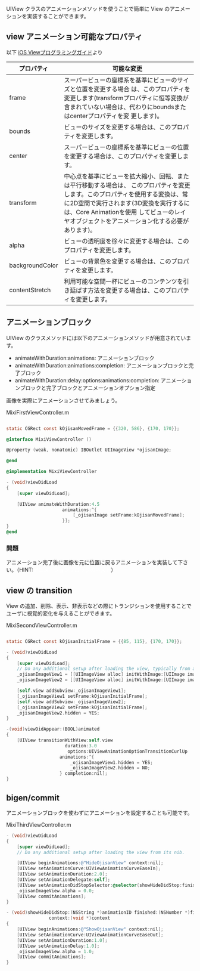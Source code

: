 UIView クラスのアニメーションメソッドを使うことで簡単に View のアニメーションを実装することができます。

## view アニメーション可能なプロパティ
以下 [iOS Viewプログラミングガイド](https://developer.apple.com/jp/devcenter/ios/library/documentation/ViewPG_iPhoneOS.pdf)より

プロパティ | 可能な変更
--- | ---
frame | スーパービューの座標系を基準にビューのサイズと位置を変更する場合 は、このプロパティを変更します(transformプロパティに恒等変換が 含まれていない場合は、代わりにboundsまたはcenterプロパティを変 更します)。
bounds | ビューのサイズを変更する場合は、このプロパティを変更します。
center | スーパービューの座標系を基準にビューの位置を変更する場合は、このプロパティを変更します。
transform | 中心点を基準にビューを拡大縮小、回転、または平行移動する場合は、 このプロパティを変更します。このプロパティを使用する変換は、常に2D空間で実行されます(3D変換を実行するには、Core Animationを使用 してビューのレイヤオブジェクトをアニメーション化する必要があります)。
alpha | ビューの透明度を徐々に変更する場合は、このプロパティを変更します。
backgroundColor | ビューの背景色を変更する場合は、このプロパティを変更します。
contentStretch | 利用可能な空間一杯にビューのコンテンツを引き延ばす方法を変更する場合は、このプロパティを変更します。

## アニメーションブロック

UIView のクラスメソッドには以下のアニメーションメソッドが用意されています。
* animateWithDuration:animations: アニメーションブロック
* animateWithDuration:animations:completion: アニメーションブロックと完了ブロック
* animateWithDuration:delay:options:animations:completion: アニメーションブロックと完了ブロックとアニメーションオプション指定

画像を実際にアニメーションさせてみましょう。

MixiFirstViewController.m
```objective-c

static CGRect const kOjisanMovedFrame = {{320, 586}, {170, 170}};

@interface MixiViewController ()

@property (weak, nonatomic) IBOutlet UIImageView *ojisanImage;

@end

@implementation MixiViewController

- (void)viewDidLoad
{
    [super viewDidLoad];

    [UIView animateWithDuration:4.5
                     animations:^{
                         [_ojisanImage setFrame:kOjisanMovedFrame];
                     }];
}
@end

```

### 問題
アニメーション完了後に画像を元に位置に戻るアニメーションを実装して下さい。（HINT:<font color="#ffffff">アニメーションブロックのネスト</font>）

## view の transition
View の追加、削除、表示、非表示などの際にトランジションを使用することでユーザに視覚的変化を与えることができます。

MixiSecondViewController.m
```objective-c

static CGRect const kOjisanInitialFrame = {{85, 115}, {170, 170}};

- (void)viewDidLoad
{
    [super viewDidLoad];
	// Do any additional setup after loading the view, typically from a nib.
    _ojisanImageView1 = [[UIImageView alloc] initWithImage:[UIImage imageNamed:@"ojisan"]];
    _ojisanImageView2 = [[UIImageView alloc] initWithImage:[UIImage imageNamed:@"ojisan2"]];

    [self.view addSubview:_ojisanImageView1];
    [_ojisanImageView1 setFrame:kOjisanInitialFrame];
    [self.view addSubview:_ojisanImageView2];
    [_ojisanImageView2 setFrame:kOjisanInitialFrame];
    _ojisanImageView2.hidden = YES;
}

-(void)viewDidAppear:(BOOL)animated
{
    [UIView transitionWithView:self.view
                      duration:3.0
                       options:UIViewAnimationOptionTransitionCurlUp
                    animations:^{
                        _ojisanImageView1.hidden = YES;
                        _ojisanImageView2.hidden = NO;
                    } completion:nil];
}
```

## bigen/commit
アニメーションブロックを使わずにアニメーションを設定することも可能です。

MixiThirdViewController.m

```objective-c
- (void)viewDidLoad
{
    [super viewDidLoad];
    // Do any additional setup after loading the view from its nib.

    [UIView beginAnimations:@"HideOjisanView" context:nil];
    [UIView setAnimationCurve:UIViewAnimationCurveEaseIn];
    [UIView setAnimationDuration:2.0];
    [UIView setAnimationDelegate:self];
    [UIView setAnimationDidStopSelector:@selector(showHideDidStop:finished:context:)];
    _ojisanImageView.alpha = 0.0;
    [UIView commitAnimations];
}

- (void)showHideDidStop:(NSString *)animationID finished:(NSNumber *)finished
                context:(void *)context
{
    [UIView beginAnimations:@"ShowOjisanView" context:nil];
    [UIView setAnimationCurve:UIViewAnimationCurveEaseOut];
    [UIView setAnimationDuration:1.0];
    [UIView setAnimationDelay:1.0];
    _ojisanImageView.alpha = 1.0;
    [UIView commitAnimations];
}

```